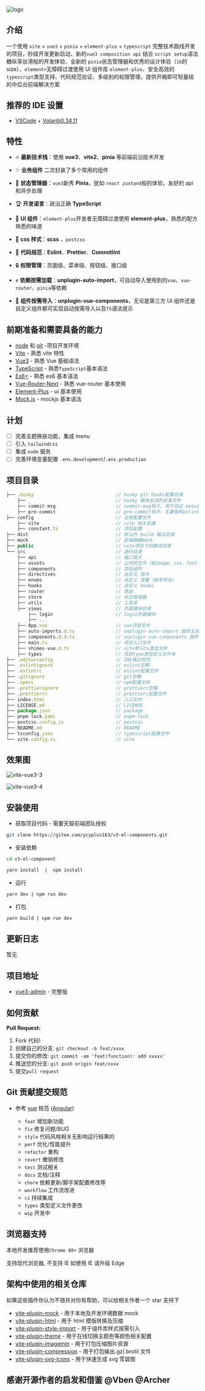 <!--
 * @Author: ChenYu
 * @Date: 2022-03-07 13:54:34
 * @LastEditors: ChenYu
 * @LastEditTime: 2022-05-06 16:31:31
 * @FilePath: \v3-el-components\README.md
 * @Description:
 * Copyright (c) ${2022} by ChenYu/天智AgileTeam, All Rights Reserved.
-->

![logo](https://s2.loli.net/2022/04/06/s8hvH3redWzMw1Q.png)

## 介绍

一个使用 `vite` + `vue3` + `pinia` + `element-plus` + `typescript` 完整技术路线开发的项目，秒级开发更新启动、新的`vue3 composition api` 结合 `script setup`语法糖纵享丝滑般的开发体验、全新的 `pinia`状态管理器和优秀的设计体验（`1k`的 size）、`element+`无障碍过渡使用 UI 组件库 `element-plus`、安全高效的 `typescript`类型支持、代码规范验证、多级别的权限管理，提供开箱即可轻量级的中后台前端解决方案

## 推荐的 IDE 设置

- [VSCode](https://code.visualstudio.com/) + [Volar@0.34.11](https://marketplace.visualstudio.com/items?itemName=johnsoncodehk.volar)

## 特性

- 🔥 **最新技术栈**：使用 **vue3**、**vite2**、**pinia** 等前端前沿技术开发
- ✨ **业务组件** 二次封装了多个常用的组件

- 🍍 **状态管理器**：`vue3`新秀 **Pinia**，犹如 `react zustand`般的体验，友好的 api 和异步处理
- 🏆 **开发语言**：政治正确 **TypeScript**
- 🎉 **UI 组件**：`element-plus`开发者无障碍过渡使用 **element-plus**，熟悉的配方熟悉的味道
- 🎨 **css 样式**：**scss** 、`postcss`
- 📖 **代码规范**：**Eslint**、**Prettier**、**Commitlint**
- 🔒 **权限管理**：页面级、菜单级、按钮级、接口级
- ✊ **依赖按需加载**：**unplugin-auto-import**，可自动导入使用到的`vue`、`vue-router`、`pinia`等依赖
- 💪 **组件按需导入**：**unplugin-vue-components**，无论是第三方 UI 组件还是自定义组件都可实现自动按需导入以及`TS`语法提示

## 前期准备和需要具备的能力

- [node](http://nodejs.org/) 和 [git](https://git-scm.com/) -项目开发环境
- [Vite](https://vitejs.dev/) - 熟悉 vite 特性
- [Vue3](https://v3.vuejs.org/) - 熟悉 Vue 基础语法
- [TypeScript](https://www.typescriptlang.org/) - 熟悉`TypeScript`基本语法
- [Es6+](http://es6.ruanyifeng.com/) - 熟悉 es6 基本语法
- [Vue-Router-Next](https://next.router.vuejs.org/) - 熟悉 vue-router 基本使用
- [Element-Plus](https://element-plus.org/) - ui 基本使用
- [Mock.js](https://github.com/nuysoft/Mock) - mockjs 基本语法

## 计划

- [ ] 完善主题换肤功能，集成 menu
- [ ] 引入 `tailwindcss`
- [ ] 集成 `node` 服务
- [ ] 完善环境变量配置 `.env.development`/`.env.production`

## 项目目录

```js
├── .husky                              // husky git hooks配置目录
    ├── _                               // husky 脚本生成的目录文件
    ├── commit-msg                      // commit-msg钩子，用于验证 message格式
    ├── pre-commit                      // pre-commit钩子，主要是和eslint配合
├── config                              // 全局配置文件
    ├── vite                            // vite 相关配置
    ├── constant.ts                     // 项目配置
├── dist                                // 默认的 build 输出目录
├── mock                                // 前端数据mock
├── public                              // vite项目下的静态目录
└── src                                 // 源码目录
    ├── api                             // 接口相关
    ├── assets                          // 公共的文件（如image、css、font等）
    ├── components                      // 项目组件
    ├── directives                      // 自定义 指令
    ├── enums                           // 自定义 常量（枚举写法）
    ├── hooks                           // 自定义 hooks
    ├── router                          // 路由
    ├── store                           // 状态管理器
    ├── utils                           // 工具库
    ├── views                           // 页面模块目录
        ├── login                       // login页面模块
        ├── ...
    ├── App.vue                         // vue顶层文件
    ├── auto-imports.d.ts               // unplugin-auto-import 插件生成
    ├── components.d.d.ts               // unplugin-vue-components 插件生成
    ├── main.ts                         // 项目入口文件
    ├── shimes-vue.d.ts                 // vite默认ts类型文件
    ├── types                           // 项目type类型定义文件夹
├── .editorconfig                       // IDE格式规范
├── .eslintignore                       // eslint忽略
├── .eslintrc                           // eslint配置文件
├── .gitignore                          // git忽略
├── .npmrc                              // npm配置文件
├── .prettierignore                     // prettierc忽略
├── .prettierrc                         // prettierc配置文件
├── index.html                          // 入口文件
├── LICENSE.md                          // LICENSE
├── package.json                        // package
├── pnpm-lock.yaml                      // pnpm-lock
├── postcss.config.js                   // postcss
├── README.md                           // README
├── tsconfig.json                       // typescript配置文件
└── vite.config.ts                      // vite
```

## 效果图

![vite-vue3-3](https://s2.loli.net/2022/05/06/fqMxPiCcubHo7X3.png)

![vite-vue3-4](https://s2.loli.net/2022/05/06/u23jAEvRJYeVNUk.png)

## 安装使用

- 获取项目代码 - 需要天智前端团队授权

```bash
git clone https://gitee.com/ycyplus163/v3-el-components.git
```

- 安装依赖

```bash
cd v3-el-component

yarn install  |  npm install

```

- 运行

```bash
yarn dev | npm run dev
```

- 打包

```bash
yarn build | npm run dev
```

## 更新日志

暂无

## 项目地址

- [vue3-admin](https://) - 完整版

## 如何贡献

**Pull Request:**

1. Fork 代码!
2. 创建自己的分支: `git checkout -b feat/xxxx`
3. 提交你的修改: `git commit -am 'feat(function): add xxxxx'`
4. 推送您的分支: `git push origin feat/xxxx`
5. 提交`pull request`

## Git 贡献提交规范

- 参考 [vue](https://github.com/vuejs/vue/blob/dev/.github/COMMIT_CONVENTION.md) 规范 ([Angular](https://github.com/conventional-changelog/conventional-changelog/tree/master/packages/conventional-changelog-angular))

  - `feat` 增加新功能
  - `fix` 修复问题/BUG
  - `style` 代码风格相关无影响运行结果的
  - `perf` 优化/性能提升
  - `refactor` 重构
  - `revert` 撤销修改
  - `test` 测试相关
  - `docs` 文档/注释
  - `chore` 依赖更新/脚手架配置修改等
  - `workflow` 工作流改进
  - `ci` 持续集成
  - `types` 类型定义文件更改
  - `wip` 开发中

## 浏览器支持

本地开发推荐使用`Chrome 80+` 浏览器

支持现代浏览器, 不支持 IE 如使用 IE 请升级 Edge

## 架构中使用的相关仓库

如果这些插件你认为不错并对你有帮助，可以给相关作者一个 star 支持下

- [vite-plugin-mock](https://github.com/anncwb/vite-plugin-mock) - 用于本地及开发环境数据 mock
- [vite-plugin-html](https://github.com/anncwb/vite-plugin-html) - 用于 html 模版转换及压缩
- [vite-plugin-style-import](https://github.com/anncwb/vite-plugin-style-import) - 用于组件库样式按需引入
- [vite-plugin-theme](https://github.com/anncwb/vite-plugin-theme) - 用于在线切换主题色等颜色相关配置
- [vite-plugin-imagemin](https://github.com/anncwb/vite-plugin-imagemin) - 用于打包压缩图片资源
- [vite-plugin-compression](https://github.com/anncwb/vite-plugin-compression) - 用于打包输出.gz|.brotil 文件
- [vite-plugin-svg-icons](https://github.com/anncwb/vite-plugin-svg-icons) - 用于快速生成 svg 雪碧图

## 感谢开源作者的启发和借鉴 @Vben @Archer
